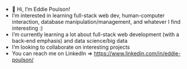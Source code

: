 - 👋 Hi, I’m Eddie Poulson! 
-  I’m interested in learning full-stack web dev, human-computer interaction, database manipulation/management, and whatever I find interesting :)
-  I’m currently learning a lot about full-stack web development (with a back-end emphasis) and data science/big data
-  I’m looking to collaborate on interesting projects
-  You can reach me on LinkedIn => https://www.linkedin.com/in/eddie-poulson/

<!---
UnitedPuggs/UnitedPuggs is a ✨ special ✨ repository because its `README.md` (this file) appears on your GitHub profile.
You can click the Preview link to take a look at your changes.
--->
